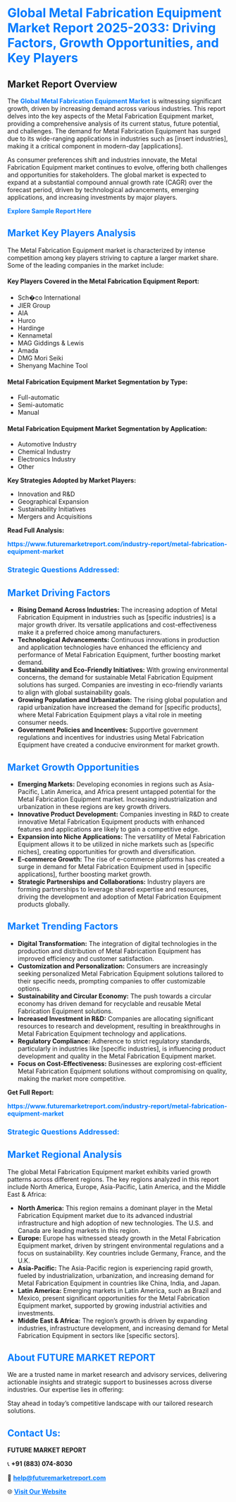 <h1 style="color: #007BFF;">Global Metal Fabrication Equipment Market Report 2025-2033: Driving Factors, Growth Opportunities, and Key Players</h1>

<section id="overview">
<h2>Market Report Overview</h2>
<p>The <a href="https://www.futuremarketreport.com/industry-report/metal-fabrication-equipment-market" style="color: #007BFF; text-decoration: none;"><strong>Global Metal Fabrication Equipment Market</strong></a> is witnessing significant growth, driven by increasing demand across various industries. This report delves into the key aspects of the Metal Fabrication Equipment market, providing a comprehensive analysis of its current status, future potential, and challenges. The demand for Metal Fabrication Equipment has surged due to its wide-ranging applications in industries such as [insert industries], making it a critical component in modern-day [applications].</p>
<p>As consumer preferences shift and industries innovate, the Metal Fabrication Equipment market continues to evolve, offering both challenges and opportunities for stakeholders. The global market is expected to expand at a substantial compound annual growth rate (CAGR) over the forecast period, driven by technological advancements, emerging applications, and increasing investments by major players.</p>
</section>

<section id="overview">
<p><a href="https://www.futuremarketreport.com/request-sample/reportId=97788" style="color: #007BFF; text-decoration: none;"><strong>Explore Sample Report Here</strong></a></p>
</section>

<section id="key-players">
<h2 style="color: #007BFF;">Market Key Players Analysis</h2>
<p>The Metal Fabrication Equipment market is characterized by intense competition among key players striving to capture a larger market share. Some of the leading companies in the market include:</p>
<h4>Key Players Covered in the Metal Fabrication Equipment Report:</h4>
<ul><li>Sch�co International</li><li>JIER Group</li><li>AIA</li><li>Hurco</li><li>Hardinge</li><li>Kennametal</li><li>MAG Giddings &amp; Lewis</li><li>Amada</li><li>DMG Mori Seiki</li><li>Shenyang Machine Tool</li></ul>
<h4>Metal Fabrication Equipment Market Segmentation by Type:</h4>
<ul><li>Full-automatic</li><li>Semi-automatic</li><li>Manual</li></ul>

<h4>Metal Fabrication Equipment Market Segmentation by Application:</h4>
<ul><li>Automotive Industry</li><li>Chemical Industry</li><li>Electronics Industry</li><li>Other</li></ul>
<p><strong>Key Strategies Adopted by Market Players:</strong></p>
<ul>
<li>Innovation and R&D</li>
<li>Geographical Expansion</li>
<li>Sustainability Initiatives</li>
<li>Mergers and Acquisitions</li>
</ul>
</section>

<section>
<p><strong>Read Full Analysis: </strong></p><a href="https://www.futuremarketreport.com/industry-report/metal-fabrication-equipment-market" style="color: #007BFF; text-decoration: none;"><strong>https://www.futuremarketreport.com/industry-report/metal-fabrication-equipment-market</strong></a>
<h3 style="color: #007BFF;">Strategic Questions Addressed:</h3>
</section>

<section id="driving-factors">
<h2 style="color: #007BFF;">Market Driving Factors</h2>
<ul>
<li><strong>Rising Demand Across Industries:</strong> The increasing adoption of Metal Fabrication Equipment in industries such as [specific industries] is a major growth driver. Its versatile applications and cost-effectiveness make it a preferred choice among manufacturers.</li>
<li><strong>Technological Advancements:</strong> Continuous innovations in production and application technologies have enhanced the efficiency and performance of Metal Fabrication Equipment, further boosting market demand.</li>
<li><strong>Sustainability and Eco-Friendly Initiatives:</strong> With growing environmental concerns, the demand for sustainable Metal Fabrication Equipment solutions has surged. Companies are investing in eco-friendly variants to align with global sustainability goals.</li>
<li><strong>Growing Population and Urbanization:</strong> The rising global population and rapid urbanization have increased the demand for [specific products], where Metal Fabrication Equipment plays a vital role in meeting consumer needs.</li>
<li><strong>Government Policies and Incentives:</strong> Supportive government regulations and incentives for industries using Metal Fabrication Equipment have created a conducive environment for market growth.</li>
</ul>
</section>

<section id="growth-opportunities">
<h2 style="color: #007BFF;">Market Growth Opportunities</h2>
<ul>
<li><strong>Emerging Markets:</strong> Developing economies in regions such as Asia-Pacific, Latin America, and Africa present untapped potential for the Metal Fabrication Equipment market. Increasing industrialization and urbanization in these regions are key growth drivers.</li>
<li><strong>Innovative Product Development:</strong> Companies investing in R&D to create innovative Metal Fabrication Equipment products with enhanced features and applications are likely to gain a competitive edge.</li>
<li><strong>Expansion into Niche Applications:</strong> The versatility of Metal Fabrication Equipment allows it to be utilized in niche markets such as [specific niches], creating opportunities for growth and diversification.</li>
<li><strong>E-commerce Growth:</strong> The rise of e-commerce platforms has created a surge in demand for Metal Fabrication Equipment used in [specific applications], further boosting market growth.</li>
<li><strong>Strategic Partnerships and Collaborations:</strong> Industry players are forming partnerships to leverage shared expertise and resources, driving the development and adoption of Metal Fabrication Equipment products globally.</li>
</ul>
</section>

<section id="trending-factors">
<h2 style="color: #007BFF;">Market Trending Factors</h2>
<ul>
<li><strong>Digital Transformation:</strong> The integration of digital technologies in the production and distribution of Metal Fabrication Equipment has improved efficiency and customer satisfaction.</li>
<li><strong>Customization and Personalization:</strong> Consumers are increasingly seeking personalized Metal Fabrication Equipment solutions tailored to their specific needs, prompting companies to offer customizable options.</li>
<li><strong>Sustainability and Circular Economy:</strong> The push towards a circular economy has driven demand for recyclable and reusable Metal Fabrication Equipment solutions.</li>
<li><strong>Increased Investment in R&D:</strong> Companies are allocating significant resources to research and development, resulting in breakthroughs in Metal Fabrication Equipment technology and applications.</li>
<li><strong>Regulatory Compliance:</strong> Adherence to strict regulatory standards, particularly in industries like [specific industries], is influencing product development and quality in the Metal Fabrication Equipment market.</li>
<li><strong>Focus on Cost-Effectiveness:</strong> Businesses are exploring cost-efficient Metal Fabrication Equipment solutions without compromising on quality, making the market more competitive.</li>
</ul>
</section>

<section>
<p><strong>Get Full Report: </strong></p><a href="https://www.futuremarketreport.com/industry-report/metal-fabrication-equipment-market" style="color: #007BFF; text-decoration: none;"><strong>https://www.futuremarketreport.com/industry-report/metal-fabrication-equipment-market</strong></a>
<h3 style="color: #007BFF;">Strategic Questions Addressed:</h3>
</section>


<section id="regional-analysis">
<h2 style="color: #007BFF;">Market Regional Analysis</h2>
<p>The global Metal Fabrication Equipment market exhibits varied growth patterns across different regions. The key regions analyzed in this report include North America, Europe, Asia-Pacific, Latin America, and the Middle East & Africa:</p>
<ul>
<li><strong>North America:</strong> This region remains a dominant player in the Metal Fabrication Equipment market due to its advanced industrial infrastructure and high adoption of new technologies. The U.S. and Canada are leading markets in this region.</li>
<li><strong>Europe:</strong> Europe has witnessed steady growth in the Metal Fabrication Equipment market, driven by stringent environmental regulations and a focus on sustainability. Key countries include Germany, France, and the U.K.</li>
<li><strong>Asia-Pacific:</strong> The Asia-Pacific region is experiencing rapid growth, fueled by industrialization, urbanization, and increasing demand for Metal Fabrication Equipment in countries like China, India, and Japan.</li>
<li><strong>Latin America:</strong> Emerging markets in Latin America, such as Brazil and Mexico, present significant opportunities for the Metal Fabrication Equipment market, supported by growing industrial activities and investments.</li>
<li><strong>Middle East & Africa:</strong> The region’s growth is driven by expanding industries, infrastructure development, and increasing demand for Metal Fabrication Equipment in sectors like [specific sectors].</li>
</ul>
</section>

<footer>
<h2 style="color: #007BFF;">About FUTURE MARKET REPORT</h2>
<p>We are a trusted name in market research and advisory services, delivering actionable insights and strategic support to businesses across diverse industries. Our expertise lies in offering:</p>

<p>Stay ahead in today’s competitive landscape with our tailored research solutions.</p>

<h2 style="color: #007BFF;">Contact Us:</h2>
<p><strong>FUTURE MARKET REPORT</strong></p>
<p>📞 <strong>+91 (883) 074-8030</strong></p>
<p>📧 <strong><a href="mailto:help@futuremarketreport.com" style="color: #007BFF;">help@futuremarketreport.com</a></strong></p>
<p>🌐 <strong><a href="https://www.futuremarketreport.com/" style="color: #007BFF;">Visit Our Website</a></strong></p>
</footer>